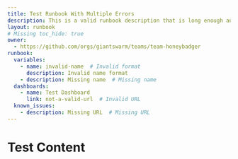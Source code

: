 ```yaml
---
title: Test Runbook With Multiple Errors
description: This is a valid runbook description that is long enough and ends with a full stop.
layout: runbook
# Missing toc_hide: true
owner:
  - https://github.com/orgs/giantswarm/teams/team-honeybadger
runbook:
  variables:
    - name: invalid-name  # Invalid format
      description: Invalid name format
    - description: Missing name  # Missing name
  dashboards:
    - name: Test Dashboard
      link: not-a-valid-url  # Invalid URL
  known_issues:
    - description: Missing URL  # Missing URL
---
```


# Test Content
